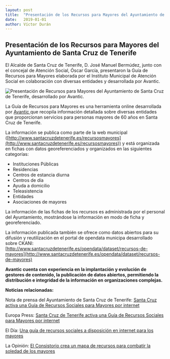 ```yaml
---
layout: post
title:  "Presentación de los Recursos para Mayores del Ayuntamiento de Santa Cruz de Tenerife"
date:   2019-01-01
author: Víctor Durán
---
```


## Presentación de los Recursos para Mayores del Ayuntamiento de Santa Cruz de Tenerife

El Alcalde de Santa Cruz de Tenerife, D. José Manuel Bermúdez, junto con el concejal de Atención Social, Óscar García, presentaron la Guía de Recursos para Mayores elaborada por el Instituto Municipal de Atención Social en colaboración con diversas entidades y desarrollada por Avantic.

![Presentación de Recursos para Mayores del Ayuntamiento de Santa Cruz de Tenerife, desarrollado por Avantic.](http://www.avantic.net/typo3temp/pics/5d79a1cc6b.jpeg)



La Guía de Recursos para Mayores es una herramienta online desarrollada por [Avantic ](http://www.avantic.net/)que recopila información detallada sobre diversas entidades que proporcionan servicios para personas mayores de 60 años en Santa Cruz de Tenerife.

La información se publica como parte de la web municipal ([http://www.santacruzdetenerife.es/recursosmayores](http://www.santacruzdetenerife.es/recursosmayores)) y está organizada en fichas con datos georeferenciados y organizados en las siguientes categorías:

- Instituciones Públicas
- Residencias
- Centros de estancia diurna
- Centros de día
- Ayuda a domicilio
- Teleasistencia
- Entidades
- Asociaciones de mayores

La información de las fichas de los recursos es administrada por el personal del Ayuntamiento, mostrándose la información en modo de ficha y georeferenciado.

La información publicada también se ofrece como datos abiertos para su difusión y reutilización en el portal de opendata municipa desarrollado sobre CKANl: [http://www.santacruzdetenerife.es/opendata/dataset/recursos-de-mayores](http://www.santacruzdetenerife.es/opendata/dataset/recursos-de-mayores)

**Avantic cuenta con experiencia en la implantación y evolución de gestores de contenido, la publicación de datos abiertos, permitiendo la distribución e integridad de la información en organizaciones complejas.**

**Noticias relacionadas:**

Nota de prensa del Ayuntamiento de Santa Cruz de Tenerife: [Santa Cruz activa una Guía de Recursos Sociales para Mayores por internet](http://www.santacruzdetenerife.es/actualidad/noticias/noticia/articulo/santa-cruz-activa-una-guia-de-recursos-sociales-para-mayores-por-internet/)

Europa Press: [Santa Cruz de Tenerife activa una Guía de Recursos Sociales para Mayores por internet](http://www.europapress.es/islas-canarias/noticia-santa-cruz-tenerife-activa-guia-recursos-sociales-mayores-internet-20151124210001.html)

El Día: [Una guía de recursos sociales a disposición en internet para los mayores](http://eldia.es/santacruz/2015-11-24/1-guia-recursos-sociales-disposicion-internet-mayores.htm)

La Opinión: [El Consistorio crea un mapa de recursos para combatir la soledad de los mayores](http://www.laopinion.es/tenerife/2015/06/07/consistorio-crea-mapa-recursos-combatir/610825.html)